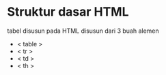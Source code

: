 Struktur dasar HTML
==
tabel disusun pada HTML disusun dari 3 buah alemen
- < table >
-  < tr >
  - < td > 
  - < th >
